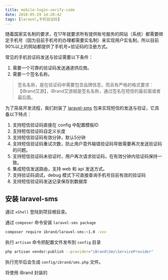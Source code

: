 ```yaml
---
title: mobile-login-verify-code
date: 2018-05-29 14:20:42
tags: [laravel,手机验证码]
---
```


随着国家实名制的要求，在17年就要求所有提供账号服务的网站（系统）都需要绑定手机号（因为目前手机号的办理都需要实名制）来实现用户实名制，所以目前90%以上的网站都提供了手机号+验证码的注册方式。



常见的手机验证码发送与验证需要以下条件：

1. 需要一个可靠的验证码发送通道供应商。
2. 需要一个签名名称。

> 签名名称，是在验证码中需要包含品牌信息，而且有严格的格式要求：【iBrand艾游】，iBrand艾游就是签名名称，通过签名在短信的最前面或者最后面。



为了简易开发流程，我们封装了  [laravel-sms](https://github.com/ibrandcc/laravel-sms) 包来实现短信的发送与验证，它具备以下特点：

1. 支持短信验证码直接在 config 中配置模板ID
2. 支持短信验证码自定义长度
3. 支持短信验证码有效分钟，默认5分钟
4. 支持短信验证码重试次数，防止用户意外输错验证码导致需要再次发送验证码的问题。
5. 支持短信验证码未验证时，用户再次请求验证码，在有效分钟内验证码保持一致。
6. 集成短信发送路由，支持 web 和 api 发送方式。
7. 支持验证码调试，debug 模式下可直接查询手机号目前有效的验证码
8. 支持短信验证码发送记录保存到数据库



## 安装 laravel-sms

通过 `xShell` 登陆到项目根目录。



通过 `composer` 命令安装 `laravel-sms package`

```bash
composer require ibrand/laravel-sms:~1.0 -vvv
```

 执行 `artisan` 命令把配置文件发布到 `config` 目录

```bash
php artisan vendor:publish --provider="iBrand\Sms\ServiceProvider"
```

 执行完毕后会生成 `config/ibrand/sms.php` 文件。







将使用 iBrand 封装的

